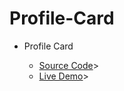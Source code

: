# Profile-Card

<ul>
    <li>Profile Card</li>
    <ul>
        <li><a href="https://github.com/pratikmtele/Profile-Card">Source Code</a>></li>
        <li><a href="https://pratikmtele.github.io/Profile-Card/">Live Demo</a>></li>
    </ul>
<ul>
